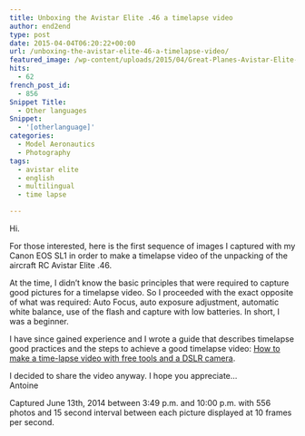 ```yaml
---
title: Unboxing the Avistar Elite .46 a timelapse video
author: end2end
type: post
date: 2015-04-04T06:20:22+00:00
url: /unboxing-the-avistar-elite-46-a-timelapse-video/
featured_image: /wp-content/uploads/2015/04/Great-Planes-Avistar-Elite-Unboxing-featured-image-672x378.jpg
hits:
  - 62
french_post_id:
  - 856
Snippet Title:
  - Other languages
Snippet:
  - '[otherlanguage]'
categories:
  - Model Aeronautics
  - Photography
tags:
  - avistar elite
  - english
  - multilingual
  - time lapse

---
```

Hi.

For those interested, here is the first sequence of images I captured with my Canon EOS SL1 in order to make a timelapse video of the unpacking of the aircraft RC Avistar Elite .46.<!--more-->

At the time, I didn&#8217;t know the basic principles that were required to capture good pictures for a timelapse video. So I proceeded with the exact opposite of what was required: Auto Focus, auto exposure adjustment, automatic white balance, use of the flash and capture with low batteries. In short, I was a beginner.

I have since gained experience and I wrote a guide that describes timelapse good practices and the steps to achieve a good timelapse video: [How to make a time-lapse video with free tools and a DSLR camera][1].

I decided to share the video anyway. I hope you appreciate&#8230;  
Antoine

Captured June 13th, 2014 between 3:49 p.m. and 10:00 p.m. with 556 photos and 15 second interval between each picture displayed at 10 frames per second.

 [1]: /how-to-make-a-time-lapse-video-with-free-tools-and-a-dslr-camera/ "How to make a time-lapse video with free tools and a DSLR camera"